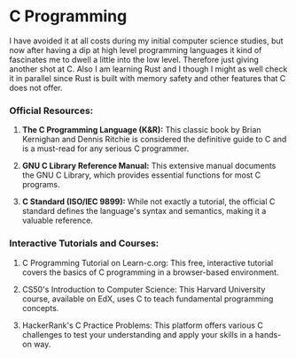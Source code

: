 # C Programming

I have avoided it at all costs during my initial computer science studies, but now after having a dip
at high level programming languages it kind of fascinates me to dwell a little into the low level.
Therefore just giving another shot at C. Also I am learning Rust and I though I might as well check
it in parallel since Rust is built with memory safety and other features that C does not offer.

### Official Resources:

1. **The C Programming Language (K&R):** This classic book by Brian Kernighan and Dennis Ritchie is
   considered the definitive guide to C and is a must-read for any serious C programmer.

2. **GNU C Library Reference Manual:** This extensive manual documents the GNU C Library, which provides essential functions for most C programs.

3. **C Standard (ISO/IEC 9899):** While not exactly a tutorial, the official C standard defines the
   language's syntax and semantics, making it a valuable reference.

### Interactive Tutorials and Courses:

1. C Programming Tutorial on Learn-c.org: This free, interactive tutorial covers the basics of C
   programming in a browser-based environment.

2. CS50's Introduction to Computer Science: This Harvard University course, available on EdX, uses
   C to teach fundamental programming concepts.

3. HackerRank's C Practice Problems: This platform offers various C challenges to test your
   understanding and apply your skills in a hands-on way.
